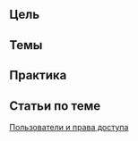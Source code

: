 ## Цель

## Темы

## Практика 

## Статьи по теме
[Пользователи и права доступа](http://moodle.tsput.ru/mod/book/print.php?id=225413)
